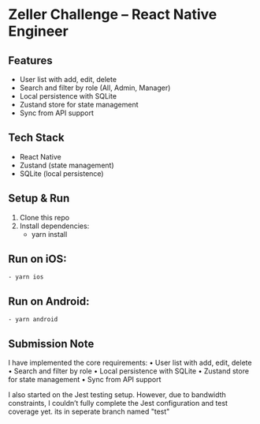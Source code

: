 # Zeller Challenge – React Native Engineer

## Features

- User list with add, edit, delete
- Search and filter by role (All, Admin, Manager)
- Local persistence with SQLite
- Zustand store for state management
- Sync from API support

## Tech Stack

- React Native
- Zustand (state management)
- SQLite (local persistence)

## Setup & Run

1. Clone this repo
2. Install dependencies:
   - yarn install

## Run on iOS:

    - yarn ios

## Run on Android:

    - yarn android

## Submission Note

I have implemented the core requirements:
• User list with add, edit, delete
• Search and filter by role
• Local persistence with SQLite
• Zustand store for state management
• Sync from API support

I also started on the Jest testing setup. However, due to bandwidth constraints, I couldn’t fully complete the Jest configuration and test coverage yet. its in seperate branch named "test"
